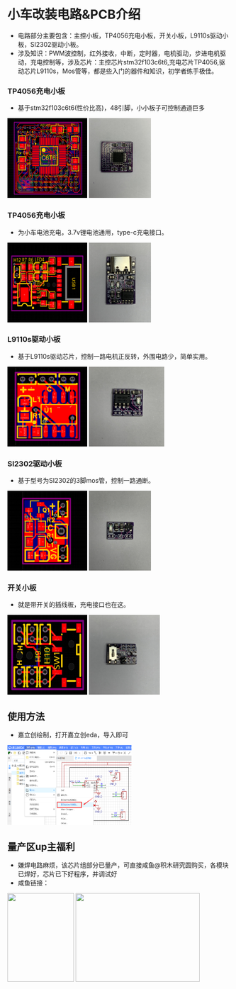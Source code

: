 # 小车改装电路&PCB介绍
- 电路部分主要包含：主控小板，TP4056充电小板，开关小板，L9110s驱动小板，SI2302驱动小板。
- 涉及知识：PWM波控制，红外接收，中断，定时器，电机驱动，步进电机驱动，充电控制等，涉及芯片：主控芯片stm32f103c6t6,充电芯片TP4056,驱动芯片L9110s，Mos管等，都是些入门的器件和知识，初学者练手极佳。


### TP4056充电小板
- 基于stm32f103c6t6(性价比高)，48引脚，小小板子可控制通道巨多

<img src="../docs/control_pcb.png" width="180" height="180"> <img src="../docs/control.jpg" width="140" height="180">

### TP4056充电小板
- 为小车电池充电，3.7v锂电池通用，type-c充电接口。

<img src="../docs/charge_pcb.png" width="180" height="180"> <img src="../docs/charge.jpg" width="140" height="180">

### L9110s驱动小板
- 基于L9110s驱动芯片，控制一路电机正反转，外围电路少，简单实用。

<img src="../docs/driver_pcb1.png" width="180" height="180"> <img src="../docs/deriver1.jpg" width="170" height="180">

### SI2302驱动小板
- 基于型号为SI2302的3脚mos管，控制一路通断。

<img src="../docs/driver_pcb2.png" width="180" height="180"> <img src="../docs/deriver2.jpg" width="140" height="180">

### 开关小板
- 就是带开关的插线板，充电接口也在这。

<img src="../docs/off-on_pcb.jpg" width="180" height="180"> <img src="../docs/off-on.jpg" width="160" height="180">

## 使用方法
- 嘉立创绘制，打开嘉立创eda，导入即可

<img src="../docs/jlceda_input.png" width="280" height="180">


## 量产区up主福利
- 嫌焊电路麻烦，该芯片组部分已量产，可直接咸鱼@积木研究圆购买，各模块已焊好，芯片已下好程序，并调试好
- 咸鱼链接：

<img src="../docs/product1.jpg" width="150" height="200"> <img src="../docs/product2.jpg" width="280" height="200">